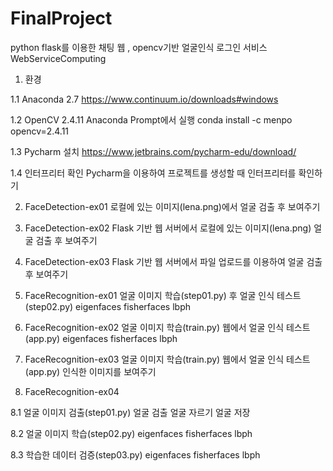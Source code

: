 # FinalProject
python flask를 이용한 채팅 웹 , opencv기반 얼굴인식 로그인 서비스
WebServiceComputing



1. 환경

  1.1 Anaconda 2.7
  https://www.continuum.io/downloads#windows

  1.2 OpenCV 2.4.11
  Anaconda Prompt에서 실행
  conda install -c menpo opencv=2.4.11

  1.3 Pycharm 설치
  https://www.jetbrains.com/pycharm-edu/download/

  1.4 인터프리터 확인
  Pycharm을 이용하여 프로젝트를 생성할 때 인터프리터를 확인하기

2. FaceDetection-ex01
  로컬에 있는 이미지(lena.png)에서 얼굴 검출 후 보여주기

3. FaceDetection-ex02
  Flask 기반 웹 서버에서 로컬에 있는 이미지(lena.png) 얼굴 검출 후 보여주기

4. FaceDetection-ex03
  Flask 기반 웹 서버에서 파일 업로드를 이용하여 얼굴 검출 후 보여주기

5. FaceRecognition-ex01
  얼굴 이미지 학습(step01.py) 후 얼굴 인식 테스트(step02.py)
  eigenfaces
  fisherfaces
  lbph

6. FaceRecognition-ex02
  얼굴 이미지 학습(train.py)
  웹에서 얼굴 인식 테스트(app.py)
  eigenfaces
  fisherfaces
  lbph

7. FaceRecognition-ex03
  얼굴 이미지 학습(train.py)
  웹에서 얼굴 인식 테스트(app.py)
  인식한 이미지를 보여주기

8. FaceRecognition-ex04

  8.1 얼굴 이미지 검출(step01.py)
  얼굴 검출
  얼굴 자르기
  얼굴 저장

  8.2 얼굴 이미지 학습(step02.py)
  eigenfaces
  fisherfaces
  lbph

  8.3 학습한 데이터 검증(step03.py)
  eigenfaces
  fisherfaces
  lbph
